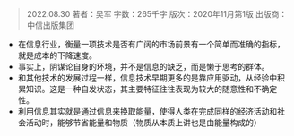 > 2022.08.30
> 著者：吴军
> 字数：265千字
> 版次：2020年11月第1版
> 出版商：中信出版集团

- 在信息行业，衡量一项技术是否有广阔的市场前景有一个简单而准确的指标，就是成本的下降速度。
- 事实上，阴谋论自身的环境，并不是信息的缺乏，而是懒于思考的群体。
- 和其他技术的发展过程一样，信息技术早期更多的是靠应用驱动，从经验中积累知识。这是一种自发状态，其主要特征往往表现为较大的随意性和不确定性。
- 利用信息其实就是通过信息来换取能量，使得人类在完成同样的经济活动和社会活动时，能够节省能量和物质（物质从本质上讲也是由能量构成的）